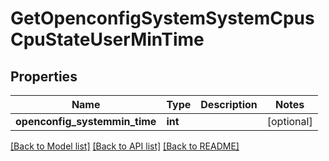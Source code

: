 # GetOpenconfigSystemSystemCpusCpuStateUserMinTime

## Properties
Name | Type | Description | Notes
------------ | ------------- | ------------- | -------------
**openconfig_systemmin_time** | **int** |  | [optional] 

[[Back to Model list]](../README.md#documentation-for-models) [[Back to API list]](../README.md#documentation-for-api-endpoints) [[Back to README]](../README.md)


